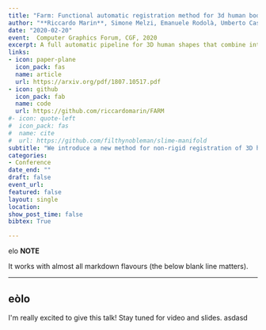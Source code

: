 ```yaml
---
title: "Farm: Functional automatic registration method for 3d human bodies"
author: "**Riccardo Marin**, Simone Melzi, Emanuele Rodolà, Umberto Castellani"
date: "2020-02-20"
event:  Computer Graphics Forum, CGF, 2020
excerpt: A full automatic pipeline for 3D human shapes that combine intrinsic shape matching and template registration
links:
- icon: paper-plane
  icon_pack: fas
  name: article
  url: https://arxiv.org/pdf/1807.10517.pdf
- icon: github
  icon_pack: fab
  name: code
  url: https://github.com/riccardomarin/FARM
#- icon: quote-left
#  icon_pack: fas
#  name: cite
#  url: https://github.com/filthynobleman/slime-manifold
subtitle: "We introduce a new method for non-rigid registration of 3D human shapes. Our proposed pipeline builds upon a given parametric model of the human, and makes use of the functional map representation for encoding and inferring shape maps throughout the registration process. This combination endows our method with robustness to a large variety of nuisances observed in practical settings, including non-isometric transformations, downsampling, topological noise and occlusions; further, the pipeline can be applied invariably across different shape representations (e.g. meshes and point clouds), and in the presence of (even dramatic) missing parts such as those arising in real-world depth sensing applications. We showcase our method on a selection of challenging tasks, demonstrating results in line with, or even surpassing, state-of-the-art methods in the respective areas."
categories:
- Conference
date_end: ""
draft: false
event_url: 
featured: false
layout: single
location: 
show_post_time: false
bibtex: True

---
```


elo
**NOTE**

It works with almost all markdown flavours (the below blank line matters).

---
eòlo
---

I'm really excited to give this talk! Stay tuned for video and slides.
asdasd